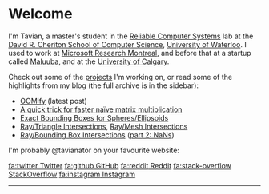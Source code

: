 # Welcome

I'm Tavian, a master's student in the [Reliable Computer Systems] lab at the [David R. Cheriton School of Computer Science], [University of Waterloo].
I used to work at [Microsoft Research Montreal], and before that at a startup called [Maluuba], and at the [University of Calgary].

[Reliable Computer Systems]: https://rcs.uwaterloo.ca/
[David R. Cheriton School of Computer Science]: https://cs.uwaterloo.ca/
[University of Waterloo]: https://uwaterloo.ca/
[Microsoft Research Montreal]: https://www.microsoft.com/en-us/research/lab/microsoft-research-montreal/
[Maluuba]: https://en.wikipedia.org/wiki/Maluuba
[University of Calgary]: https://ucalgary.ca/

Check out some of the [projects](projects/README.md) I'm working on, or read some of the highlights from my blog (the full archive is in the sidebar):

- [OOMify](2020/oomify.md) (latest post)
- [A quick trick for faster naïve matrix multiplication](2016/matrix_multiply.md)
- [Exact Bounding Boxes for Spheres/Ellipsoids](2014/ellipsoid_bounding_boxes.md)
- [Ray/Triangle Intersections](2014/ray_triangle.md), [Ray/Mesh Intersections](2014/ray_mesh.md)
- [Ray/Bounding Box Intersections](2011/ray_box.md) ([part 2: NaNs](2015/ray_box_nan.md))

I'm probably @tavianator on your favourite website:

<div class="elsewhere">

[<fa:twitter> Twitter](https://twitter.com/tavianator)
[<fa:github> GitHub](https://github.com/tavianator)
[<fa:reddit> Reddit](https://www.reddit.com/user/tavianator)
[<fa:stack-overflow> StackOverflow](https://stackoverflow.com/users/502399/tavian-barnes)
[<fa:instagram> Instagram](https://www.instagram.com/tavianator)

</div>

---
